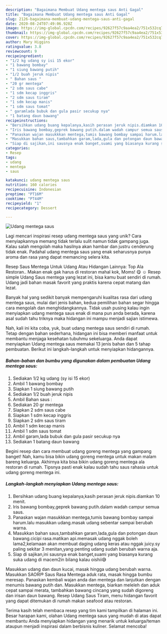 ```yaml
---
description: "Bagaimana Membuat Udang mentega saus Anti Gagal"
title: "Bagaimana Membuat Udang mentega saus Anti Gagal"
slug: 2126-bagaimana-membuat-udang-mentega-saus-anti-gagal
date: 2020-08-24T07:49:06.928Z
image: https://img-global.cpcdn.com/recipes/92627f57c9aa4ea2/751x532cq70/udang-mentega-saus-foto-resep-utama.jpg
thumbnail: https://img-global.cpcdn.com/recipes/92627f57c9aa4ea2/751x532cq70/udang-mentega-saus-foto-resep-utama.jpg
cover: https://img-global.cpcdn.com/recipes/92627f57c9aa4ea2/751x532cq70/udang-mentega-saus-foto-resep-utama.jpg
author: Mary Higgins
ratingvalue: 3.8
reviewcount: 9
recipeingredient:
- "1/2 kg udang sy isi 15 ekor"
- "1 bawang bombay"
- "1 siung bawang putih"
- "1/2 buah jeruk nipis"
- " Bahan saus "
- "20 gr mentega"
- "2 sdm saus cabe"
- "1 sdm kecap inggris"
- "2 sdm saus tiram"
- "1 sdm kecap manis"
- "1 sdm saus tomat"
- " garamlada bubuk dan gula pasir secukup nya"
- "1 batang daun bawang"
recipeinstructions:
- "Bersihkan udang buang kepalanya,kasih perasan jeruk nipis.diamkan 10 menit."
- "Iris bawang bombay,geprek bawang putih.dalam wadah campur semua saus."
- "Panaskan wajan masukkkan mentega,tumis bawang bombay sampai harum.lalu masukkan udang.masak udang sebentar sampai berubah warna."
- "Masukkan bahan saus,tambahkan garam,lada,gula dan potongan daun bawang.cicipi rasa.matikan api.memasak udang nggak boleh lama2,kelamaan akan membuat daging udang keras atau nggak juicy.sy paling sekitar 3 menitan,yang penting udang sudah berubah warna aja."
- "Siap di sajikan,ini sausnya enak banget,suami yang biasanya kurang suka udang di macem2in bilang kalau oishii😅"
categories:
- Resep
tags:
- udang
- mentega
- saus

katakunci: udang mentega saus 
nutrition: 160 calories
recipecuisine: Indonesian
preptime: "PT16M"
cooktime: "PT44M"
recipeyield: "1"
recipecategory: Dessert

---
```



![Udang mentega saus](https://img-global.cpcdn.com/recipes/92627f57c9aa4ea2/751x532cq70/udang-mentega-saus-foto-resep-utama.jpg)

Lagi mencari inspirasi resep udang mentega saus yang unik? Cara menyiapkannya memang tidak terlalu sulit namun tidak gampang juga. Kalau salah mengolah maka hasilnya akan hambar dan justru cenderung tidak enak. Padahal udang mentega saus yang enak seharusnya punya aroma dan rasa yang dapat memancing selera kita.

Resep Saus Mentega Untuk Udang Atau Hidangan Lainnya: Top Ala Restoran.. Makan enak gak harus di restoran mahal kok, Moms! 😋 ☺ Resep simple Udang Saus mentega yang lezat ini, bisa kamu buat sendiri di rumah. Udang jadi bahan masak favorit yang praktis karena cepat matang dan lezat.

Banyak hal yang sedikit banyak mempengaruhi kualitas rasa dari udang mentega saus, mulai dari jenis bahan, kedua pemilihan bahan segar hingga cara mengolah dan menghidangkannya. Tidak usah pusing kalau ingin menyiapkan udang mentega saus enak di mana pun anda berada, karena asal sudah tahu triknya maka hidangan ini mampu menjadi sajian istimewa.


Nah, kali ini kita coba, yuk, buat udang mentega saus sendiri di rumah. Tetap dengan bahan sederhana, hidangan ini bisa memberi manfaat untuk membantu menjaga kesehatan tubuhmu sekeluarga. Anda dapat menyiapkan Udang mentega saus memakai 13 jenis bahan dan 5 tahap pembuatan. Berikut ini langkah-langkah untuk menyiapkan hidangannya.

<!--inarticleads1-->

##### Bahan-bahan dan bumbu yang digunakan dalam pembuatan Udang mentega saus:

1. Sediakan 1/2 kg udang (sy isi 15 ekor)
1. Ambil 1 bawang bombay
1. Siapkan 1 siung bawang putih
1. Sediakan 1/2 buah jeruk nipis
1. Ambil  Bahan saus :
1. Sediakan 20 gr mentega
1. Siapkan 2 sdm saus cabe
1. Siapkan 1 sdm kecap inggris
1. Siapkan 2 sdm saus tiram
1. Ambil 1 sdm kecap manis
1. Ambil 1 sdm saus tomat
1. Ambil  garam,lada bubuk dan gula pasir secukup nya
1. Sediakan 1 batang daun bawang


Begini resep dan cara membuat udang goreng mentega yang gampang banget! Nah, kamu bisa bikin udang goreng mentega untuk makan malam bareng keluarga. Akhirnya kita bisa bikin udang goreng mentega ala restoran di rumah. Tipsnya pasti enak kalau sudah tahu saus rahasia untuk udang goreng mentega ini. 

<!--inarticleads2-->

##### Langkah-langkah menyiapkan Udang mentega saus:

1. Bersihkan udang buang kepalanya,kasih perasan jeruk nipis.diamkan 10 menit.
1. Iris bawang bombay,geprek bawang putih.dalam wadah campur semua saus.
1. Panaskan wajan masukkkan mentega,tumis bawang bombay sampai harum.lalu masukkan udang.masak udang sebentar sampai berubah warna.
1. Masukkan bahan saus,tambahkan garam,lada,gula dan potongan daun bawang.cicipi rasa.matikan api.memasak udang nggak boleh lama2,kelamaan akan membuat daging udang keras atau nggak juicy.sy paling sekitar 3 menitan,yang penting udang sudah berubah warna aja.
1. Siap di sajikan,ini sausnya enak banget,suami yang biasanya kurang suka udang di macem2in bilang kalau oishii😅


Masukkan udang dan daun kucai, masak hingga udang berubah warna. Masukkan SAORI® Saus Rasa Mentega aduk rata, masak hingga bumbu meresap. Panaskan kembali wajan anda dan mentega dan lanjutkan dengan menumis bawang putih dan. Masukkan mentega, biarkan meleleh dan aduk cepat sampai merata, tambahkan bawang cincang yang sudah digoreng dan irisan daun bawang. Resep Udang Saus Tiram, menu hidangan favorit yang dapat ditemukan di rumah makan seafood atau restoran. 

Terima kasih telah membaca resep yang tim kami tampilkan di halaman ini. Besar harapan kami, olahan Udang mentega saus yang mudah di atas dapat membantu Anda menyiapkan hidangan yang menarik untuk keluarga/teman ataupun menjadi inspirasi dalam berbisnis kuliner. Selamat mencoba!
